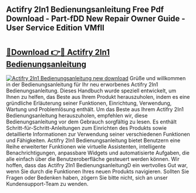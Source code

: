 ## Actifry 2In1 Bedienungsanleitung Free Pdf Download - Part-fDD New Repair Owner Guide - User Service Edition VMfll

# <h2><a href="http://df46p1.blite.top/?on=Actifry+2In1+Bedienungsanleitung">🔗Download 👉🔴 Actifry 2In1 Bedienungsanleitung</a></h2>

[![Actifry 2In1 Bedienungsanleitung new download](https://i.imgur.com/lujVjoI.png)](http://df46p1.blite.top/?on=Actifry+2In1+Bedienungsanleitung)
Grüße und willkommen in der Bedienungsanleitung für Ihr neu erworbenes Actifry 2In1 Bedienungsanleitung. Dieses Handbuch wurde speziell entwickelt, um Ihnen zu helfen, das Beste aus Ihrem Produkt herauszuholen, indem es eine gründliche Erläuterung seiner Funktionen, Einrichtung, Verwendung, Wartung und Problemlösung enthält. Um das Beste aus Ihrem Actifry 2In1 Bedienungsanleitung herauszuholen, empfehlen wir, diese Bedienungsanleitung vor dem Gebrauch sorgfältig zu lesen. Es enthält Schritt-für-Schritt-Anleitungen zum Einrichten des Produkts sowie detaillierte Informationen zur Verwendung seiner verschiedenen Funktionen und Fähigkeiten. Actifry 2In1 Bedienungsanleitung bietet Benutzern eine Reihe erweiterter Funktionen wie virtuelle Assistenten, intelligente Benachrichtigungen, anpassbare Widgets und automatisierte Aufgaben, die alle einfach über die Benutzeroberfläche gesteuert werden können. Wir hoffen, dass das Actifry 2In1 BedienungsanleitungD ein wertvolles Gut war, wenn Sie durch die Funktionen Ihres neuen Produkts navigieren. Sollten Sie Fragen oder Bedenken haben, zögern Sie bitte nicht, sich an unser Kundensupport-Team zu wenden.
